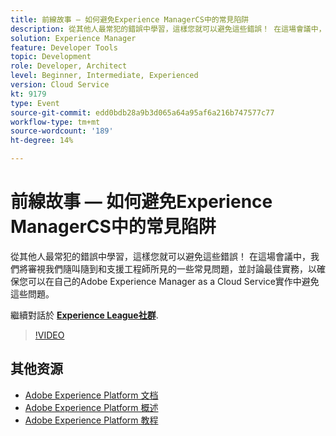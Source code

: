 ```yaml
---
title: 前線故事 — 如何避免Experience ManagerCS中的常見陷阱
description: 從其他人最常犯的錯誤中學習，這樣您就可以避免這些錯誤！ 在這場會議中，我們將審視我們隨叫隨到和支援工程師所見的一些常見問題，並討論最佳實務，以確保您可以在自己的Adobe Experience Manager as a Cloud Service實作中避免這些問題。
solution: Experience Manager
feature: Developer Tools
topic: Development
role: Developer, Architect
level: Beginner, Intermediate, Experienced
version: Cloud Service
kt: 9179
type: Event
source-git-commit: edd0bdb28a9b3d065a64a95af6a216b747577c77
workflow-type: tm+mt
source-wordcount: '189'
ht-degree: 14%

---
```


# 前線故事 — 如何避免Experience ManagerCS中的常見陷阱

從其他人最常犯的錯誤中學習，這樣您就可以避免這些錯誤！ 在這場會議中，我們將審視我們隨叫隨到和支援工程師所見的一些常見問題，並討論最佳實務，以確保您可以在自己的Adobe Experience Manager as a Cloud Service實作中避免這些問題。

繼續對話於 **[Experience League社群](https://adobe.ly/3kLQK3j)**.

>[!VIDEO](https://video.tv.adobe.com/v/337852/?quality=12&learn=on&hidetitle=true)

## 其他资源

- [Adobe Experience Platform 文档](https://experienceleague.adobe.com/docs/experience-platform.html)
- [Adobe Experience Platform 概述](https://experienceleague.adobe.com/docs/experience-platform/landing/home.html?lang=zh-Hans)
- [Adobe Experience Platform 教程](https://experienceleague.adobe.com/docs/platform-learn/tutorials/overview.html?lang=en)
